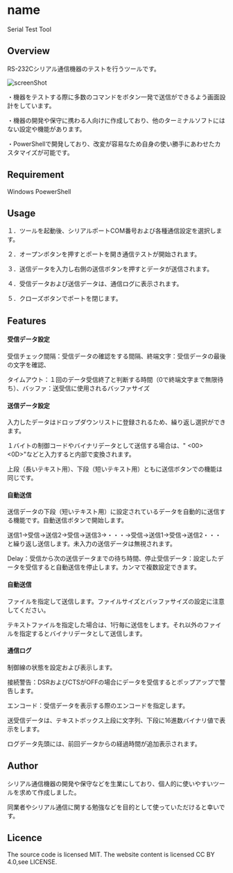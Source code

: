# name
Serial Test Tool

## Overview
RS-232Cシリアル通信機器のテストを行うツールです。

![screenShot](https://github.com/user-attachments/assets/f13de115-59d3-4acf-90c9-7fc042ed1986)

・機器をテストする際に多数のコマンドをボタン一発で送信ができるよう画面設計をしています。

・機器の開発や保守に携わる人向けに作成しており、他のターミナルソフトにはない設定や機能があります。

・PowerShellで開発しており、改変が容易なため自身の使い勝手にあわせたカスタマイズが可能です。

## Requirement
Windows PoewerShell

## Usage
１．ツールを起動後、シリアルポートCOM番号および各種通信設定を選択します。

２．オープンボタンを押すとポートを開き通信テストが開始されます。

３．送信データを入力し右側の送信ボタンを押すとデータが送信されます。

４．受信データおよび送信データは、通信ログに表示されます。

５．クローズボタンでポートを閉じます。

## Features
#### 受信データ設定
受信チェック間隔：受信データの確認をする間隔、終端文字：受信データの最後の文字を確認、

タイムアウト：１回のデータ受信終了と判断する時間（0で終端文字まで無限待ち）、バッファ：送受信に使用されるバッファサイズ

#### 送信データ設定
入力したデータはドロップダウンリストに登録されるため、繰り返し選択ができます。

１バイトの制御コードやバイナリデータとして送信する場合は、"<LF> <00> <0D>"などと入力すると内部で変換されます。

上段（長いテキスト用）、下段（短いテキスト用）ともに送信ボタンでの機能は同じです。

#### 自動送信
送信データの下段（短いテキスト用）に設定されているデータを自動的に送信する機能です。自動送信ボタンで開始します。

送信1→受信→送信2→受信→送信3→・・・→受信→送信1→受信→送信2・・・と繰り返し送信します。未入力の送信データは無視されます。

Delay：受信から次の送信データまでの待ち時間、停止受信データ：設定したデータを受信すると自動送信を停止します。カンマで複数設定できます。

#### 自動送信
ファイルを指定して送信します。ファイルサイズとバッファサイズの設定に注意してください。

テキストファイルを指定した場合は、1行毎に送信をします。それ以外のファイルを指定するとバイナリデータとして送信します。

#### 通信ログ
制御線の状態を設定および表示します。

接続警告：DSRおよびCTSがOFFの場合にデータを受信するとポップアップで警告します。

エンコード：受信データを表示する際のエンコードを指定します。

送受信データは、テキストボックス上段に文字列、下段に16進数バイナリ値で表示をします。

ログデータ先頭には、前回データからの経過時間が追加表示されます。

## Author
シリアル通信機器の開発や保守などを生業にしており、個人的に使いやすいツールを求めて作成しました。

同業者やシリアル通信に関する勉強などを目的として使っていただけると幸いです。

## Licence
The source code is licensed MIT. The website content is licensed CC BY 4.0,see LICENSE.
